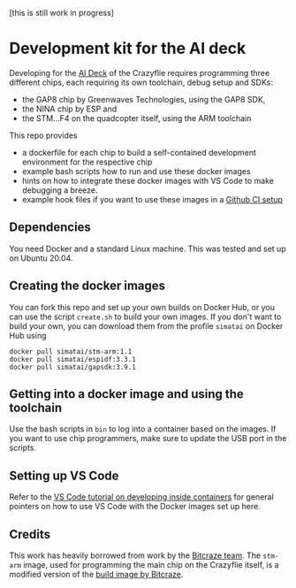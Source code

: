 [this is still work in progress]

Development kit for the AI deck
===============================

Developing for the [AI Deck](https://store.bitcraze.io/collections/decks/products/ai-deck-1-1) of the Crazyflie 
requires programming three different chips, each requiring its own toolchain, debug setup and SDKs:

* the GAP8 chip by Greenwaves Technologies, using the GAP8 SDK,
* the NINA chip by ESP and
* the STM...F4 on the quadcopter itself, using the ARM toolchain

This repo provides

* a dockerfile for each chip to build a self-contained development environment for the respective chip
* example bash scripts how to run and use these docker images
* hints on how to integrate these docker images with VS Code to make debugging a breeze.
* example hook files if you want to use these images in a [Github CI setup](https://docs.github.com/en/actions/learn-github-actions)

Dependencies
------------
You need Docker and a standard Linux machine. This was tested and set up on Ubuntu 20.04.


Creating the docker images
--------------------------
You can fork this repo and set up your own builds on Docker Hub, or you can use the script `create.sh` to build your
own images. If you don't want to build your own, you can download them from the profile `simatai` on Docker Hub using

    docker pull simatai/stm-arm:1.1
    docker pull simatai/espidf:3.3.1
    docker pull simatai/gapsdk:3.9.1


Getting into a docker image and using the toolchain 
---------------------------------------------------
Use the bash scripts in `bin` to log into a container based on the images. If you want to use chip programmers, make sure to 
update the USB port in the scripts.


Setting up VS Code 
------------------

Refer to the [VS Code tutorial on developing inside containers](https://code.visualstudio.com/docs/remote/containers-tutorial)
for general pointers on how to use VS Code with the Docker images set up here.


Credits
-------
This work has heavily borrowed from work by the [Bitcraze team](https://github.com/bitcraze). The `stm-arm` image, used for 
programming the main chip on the Crazyflie itself, is a modified version of the [build image by Bitcraze](https://github.com/bitcraze/docker-builder).

